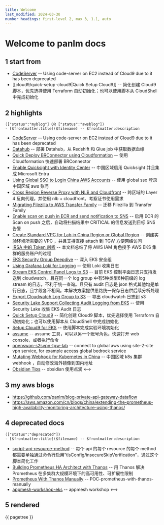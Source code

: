 ```yaml
---
title: Welcome
last_modified: 2024-03-30
number headings: first-level 2, max 3, 1.1, auto
---
```


# Welcome to panlm docs
## 1 start from
- [CodeServer](vscode) -- Using code-server on EC2 instead of Cloud9 due to it has been deprecated
- [[cloud9/quick-setup-cloud9|Quick Setup Cloud9]] -- 简化创建 Cloud9 脚本，优先选择使用 Terraform 自动初始化；也可以使用脚本从 CloudShell 中完成初始化

## 2 highlights
```expander
(["status":"myblog"] OR ["status":"awsblog"])
- [$frontmatter:title]($filename) -- $frontmatter:description
```
- [CodeServer](vscode) -- Using code-server on EC2 instead of Cloud9 due to it has been deprecated
- [Datahub](datahub) -- 部署 Datahub，从 Redshift 和 Glue job 中获取数据血缘
- [Quick Deploy BRConnector using Cloudformation](quick-build-brconnector) -- 使用 Cloudformation 快速部署 BRConnector
- [Enable Quicksight with Identity Center](enable-quicksight-with-identity-center) -- 中国区域启用 Quicksight 并且集成 Microsoft Entra
- [Using Global SSO to Login China AWS Accounts](global-sso-and-china-aws-accounts) -- 使用 global sso 登录中国区域 aws 账号
- [Cross Region Reverse Proxy with NLB and Cloudfront](cross-region-reverse-proxy-with-nlb-cloudfront) -- 跨区域的 Layer 4 反向代理，并使用 nlb + cloudfront，考察证书使用需求
- [Migrating Filezilla to AWS Transfer Family](POC-mig-filezilla-to-transfer-family) -- 迁移 Filezilla 到 Transfer Family
- [Enable scan on push in ECR and send notification to SNS](ecr-scan-on-push-notification-sns) -- 启用 ECR 的 Scan on push 之后，自动将扫描结果中 CRITICAL 的信息发送到目标 SNS 告警
- [Create Standard VPC for Lab in China Region or Global Region](create-standard-vpc-for-lab-in-china-region) -- 创建实验环境所需要的 VPC ，并且支持直接 attach 到 TGW 方便网络访问
- [IRSA 中的 Token 剖析](TC-eks-irsa-token-deep-dive-lab) -- 本文档总结了将 AWS IAM 角色授予 AWS EKS 集群的服务账户的过程
- [EKS Security Group Deepdive](TC-security-group-for-eks-deepdive) -- 深入 EKS 安全组
- [Using Grafana Loki for Logging](grafana-loki) -- 使用 Loki 收集日志
- [Stream EKS Control Panel Logs to S3](stream-k8s-control-panel-logs-to-s3) -- 目前 EKS 控制平面日志只支持发送到 cloudwatch，且在同一个 log group 中有5种类型6种前缀的 log stream 的日志，不利于统一查询。且只有 audit 日志是 json 格式其他均是单行日志，且字段各不相同。本解决方案提供思路统一保存日志供后续分析处理
- [Export Cloudwatch Log Group to S3](export-cloudwatch-log-group-to-s3) -- 导出 cloudwatch 日志到 s3
- [Security Lake Support Collecting Audit Logging from EKS](eks-audit-log-security-lake) -- 使用 Security Lake 收集 EKS Audit 日志
- [Quick Setup Cloud9](quick-setup-cloud9) -- 简化创建 Cloud9 脚本，优先选择使用 Terraform 自动初始化；也可以使用脚本从 CloudShell 中完成初始化
- [Setup Cloud9 for EKS](setup-cloud9-for-eks) -- 使用脚本完成实验环境初始化
- [assume](granted-assume) -- assume 工具，可以以另一个账号角色，快速打开 web console，或者执行命令
- [openswan-s2svpn-tgw-lab](openswan-s2svpn-tgw) -- connect to global aws using site-2-site vpn service, for example access global bedrock service
- [Mutating Webhook for Kubernetes in China](mutating-webhook-for-k8s-in-china) -- 中国区域 k8s 集群 webhook ，自动修改海外镜像到国内地址
- [Obsidian Tips](obsidian) -- obsidian 使用点滴
<-->

## 3 my aws blogs
- https://github.com/panlm/blog-private-api-gateway-dataflow
- https://aws.amazon.com/cn/blogs/china/extending-the-prometheus-high-availability-monitoring-architecture-using-thanos/

## 4 deprecated docs
```expander
(["status":"deprecated"])
- [$frontmatter:title]($filename) -- $frontmatter:description
```
- [script-api-resource-method](script-api-resource-method) -- 每个 api 的每个 resource 的每个 method 都需要单独通过命令行启用“tlsConfig/insecureSkipVerification”，通过这个脚本简化工作
- [Building Prometheus HA Architect with Thanos](TC-prometheus-ha-architect-with-thanos.zh) -- 用 Thanos 解决 Prometheus 在多集群大规模环境下的高可用性、可扩展性限制
- [Prometheus With Thanos Manually](POC-prometheus-ha-architect-with-thanos-manually) -- POC-prometheus-with-thanos-manually
- [appmesh-workshop-eks](appmesh-workshop-eks) -- appmesh workshop
<-->

## 5 rendered

{{ pagetree }}





